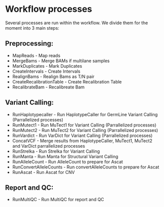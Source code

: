 # Workflow processes
Several processes are run within the workflow. We divide them for the moment into 3 main steps:

## Preprocessing:
 - MapReads - Map reads
 - MergeBams - Merge BAMs if multilane samples
 - MarkDuplicates - Mark Duplicates
 - CreateIntervals - Create Intervals
 - RealignBams - Realign Bams as T/N pair
 - CreateRecalibrationTable - Create Recalibration Table
 - RecalibrateBam - Recalibreate Bam
 
## Variant Calling:
 - RunHaplotypecaller - Run HaplotypeCaller for GermLine Variant Calling (Parrallelized processes)
 - RunMutect1 - Run MuTect1 for Variant Calling (Parrallelized processes)
 - RunMutect2 - Run MuTect2 for Variant Calling (Parrallelized processes)
 - RunVardict - Run VarDict for Variant Calling (Parrallelized processes)
 - ConcatVCF - Merge results from HaplotypeCaller, MuTect1, MuTect2 and VarDict parrallelized processes
 - RunStrelka - Run Strelka for Variant Calling
 - RunManta - Run Manta for Structural Variant Calling
 - RunAlleleCount - Run AlleleCount to prepare for Ascat
 - RunConvertAlleleCounts - Run convertAlleleCounts to prepare for Ascat
 - RunAscat - Run Ascat for CNV

## Report and QC:
- RunMultiQC - Run MultiQC for report and QC